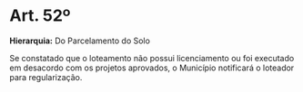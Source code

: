 # Art. 52º

**Hierarquia:** Do Parcelamento do Solo

Se constatado que o loteamento não possui licenciamento ou foi executado em desacordo com os projetos aprovados, o Município notificará o loteador para regularização.






